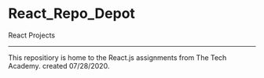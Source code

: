 # React_Repo_Depot
 React Projects
**********************
This repositiory is home to the React.js assignments from The Tech Academy.
created 07/28/2020.
